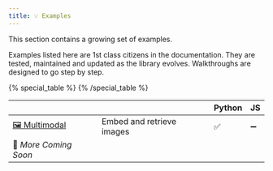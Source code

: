 ```yaml
---
title: 💡 Examples
---
```


This section contains a growing set of examples.

Examples listed here are 1st class citizens in the documentation. They are tested, maintained and updated as the library evolves. Walkthroughs are designed to go step by step.


{% special_table %}
{% /special_table %}

|              |  | Python | JS |
|--------------|-----------|---------------|--|
| [🖼️ Multimodal](/examples/multimodal) | Embed and retrieve images | ✅  | ➖ |
| 🚧 *More Coming Soon* | |  | |
